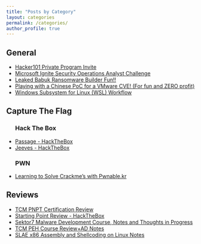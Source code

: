 ```yaml
---
title: "Posts by Category"
layout: categories
permalink: /categories/
author_profile: true
---
```

<h2>General</h2>

<ul>

<li><a href="https://tkyn.dev/Hacker101-CTF/">Hacker101 Private Program Invite</a></li>

<li><a href="https://tkyn.dev/Microsoft-Ignite-Security-Operations-Analyst-Challenge/">Microsoft Ignite Security Operations Analyst Challenge</a></li>

<li><a href="https://tkyn.dev/Leaked-Babuk-Ransomware-Builder-Fun/">Leaked Babuk Ransomware Builder Fun!!</a></li>

<li><a href="https://tkyn.dev/Playing-with-a-Chinese-PoC-for-a-VMware-CVE!-(For-fun-and-ZERO-profit/">Playing with a Chinese PoC for a VMware CVE! (For fun and ZERO profit)</a></li>

<li><a href="https://tkyn.dev/Windows-Subsystem-for-Linux-(WSL)-Workflow/">Windows Subsystem for Linux (WSL) Workflow</a></li>

</ul>

<h2>Capture The Flag</h2>
<ul>
<h3>Hack The Box</h3>
<li><a href="https://tkyn.dev/Passage_HackTheBox/">Passage - HackTheBox</a></li>
<li><a href="https://tkyn.dev/Jeeves-HackTheBox/">Jeeves - HackTheBox</a></li>
</ul>
<ul>
<h3>PWN</h3>
<li><a href="https://tkyn.dev/Learning-to-Solve-basic-Crackme's-with-Pwnable.kr/">Learning to Solve Crackme’s with Pwnable.kr</a></li>
</ul>

<h2>Reviews</h2>

<ul>

<li><a href="https://tkyn.dev/TCM-PNPT-Certification-Review/">TCM PNPT Certification Review</a></li>
  
<li><a href="https://tkyn.dev/HackTheBox-StartingPoint-Review/">Starting Point Review - HackTheBox</a></li>

<li><a href="https://tkyn.dev/Sektor7-Malware-Development-Course/">Sektor7 Malware Development Course, Notes and Thoughts in Progress</a></li>

<li><a href="https://tkyn.dev/TCM-PEH-Course-Review+AD-Notes/">TCM PEH Course Review+AD Notes</a></li>

<li><a href="https://tkyn.dev/SLAE-x86-Assembly-and-Shellcoding-on-Linux-Notes/">SLAE x86 Assembly and Shellcoding on Linux Notes</a></li>

</ul>
